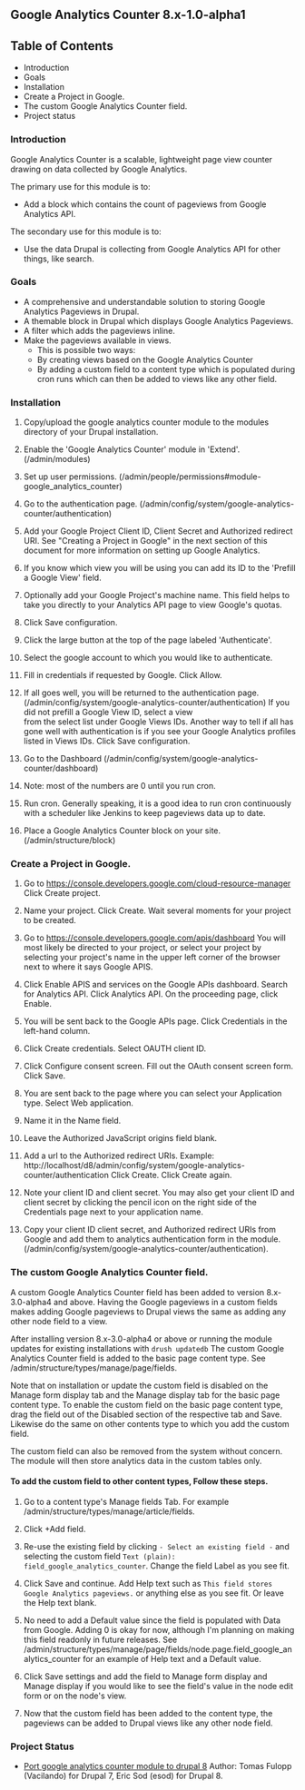 Google Analytics Counter 8.x-1.0-alpha1
---------------------------------------

Table of Contents
-----------------

* Introduction
* Goals
* Installation
* Create a Project in Google.
* The custom Google Analytics Counter field.
* Project status

### Introduction

Google Analytics Counter is a scalable, lightweight page view counter drawing
on data collected by Google Analytics.

The primary use for this module is to:

- Add a block which contains the count of pageviews from Google Analytics API.

The secondary use for this module is to:

- Use the data Drupal is collecting from Google Analytics API for other things, like search.

### Goals

- A comprehensive and understandable solution to storing Google Analytics Pageviews in Drupal.
- A themable block in Drupal which displays Google Analytics Pageviews.
- A filter which adds the pageviews inline.
- Make the pageviews available in views.
  - This is possible two ways:
  - By creating views based on the Google Analytics Counter
  - By adding a custom field to a content type which is populated during cron runs
    which can then be added to views like any other field.

### Installation

1. Copy/upload the google analytics counter module to the modules directory of
   your Drupal installation.

2. Enable the 'Google Analytics Counter' module in 'Extend'.
   (/admin/modules)

3. Set up user permissions. (/admin/people/permissions#module-google_analytics_counter)

4. Go to the authentication page. (/admin/config/system/google-analytics-counter/authentication)

5. Add your Google Project Client ID, Client Secret and Authorized redirect URI. 
   See "Creating a Project in Google" in the next section of this document 
   for more information on setting up Google Analytics.

6. If you know which view you will be using you can add its ID to the
   'Prefill a Google View' field.

7. Optionally add your Google Project's machine name. This field helps to take 
   you directly to your Analytics API page to view Google's quotas.

8. Click Save configuration.

9. Click the large button at the top of the page labeled 'Authenticate'.

10. Select the google account to which you would like to authenticate.

11. Fill in credentials if requested by Google.
    Click Allow.

12. If all goes well, you will be returned to the authentication page. 
    (/admin/config/system/google-analytics-counter/authentication)
    If you did not prefill a Google View ID, select a view  
    from the select list under Google Views IDs. Another way to tell
    if all has gone well with authentication is if you see your Google Analytics
    profiles listed in Views IDs.
    Click Save configuration.

13. Go to the Dashboard (/admin/config/system/google-analytics-counter/dashboard)

14. Note: most of the numbers are 0 until you run cron.

15. Run cron. Generally speaking, it is a good idea to run cron continuously
    with a scheduler like Jenkins to keep pageviews data up to date.

16. Place a Google Analytics Counter block on your site.
    (/admin/structure/block)

### Create a Project in Google.

1. Go to https://console.developers.google.com/cloud-resource-manager
   Click Create project.

2. Name your project.
   Click Create. Wait several moments for your project to be created.

3. Go to https://console.developers.google.com/apis/dashboard
   You will most likely be directed to your project, or select your project by
   selecting your project's name in the upper left corner of the browser next to
   where it says Google APIS.

4. Click Enable APIS and services on the Google APIs dashboard.
   Search for Analytics API.
   Click Analytics API.
   On the proceeding page, click Enable.

5. You will be sent back to the Google APIs page. Click Credentials in the 
   left-hand column.

6. Click Create credentials. Select OAUTH client ID.

7. Click Configure consent screen.
   Fill out the OAuth consent screen form.
   Click Save.

8. You are sent back to the page where you can select your Application type.
   Select Web application.

9. Name it in the Name field.

10. Leave the Authorized JavaScript origins field blank.

11. Add a url to the Authorized redirect URIs.
    Example: http://localhost/d8/admin/config/system/google-analytics-counter/authentication
    Click Create.
    Click Create again.

12. Note your client ID and client secret.
    You may also get your client ID and client secret by clicking the pencil icon
    on the right side of the Credentials page next to your application name.

13. Copy your client ID client secret, and Authorized redirect URIs from Google
     and add them to analytics authentication form in the module.
     (/admin/config/system/google-analytics-counter/authentication).

### The custom Google Analytics Counter field.

A custom Google Analytics Counter field has been added to version 8.x-3.0-alpha4
and above. Having the Google pageviews in a custom fields makes adding Google
pageviews to Drupal views the same as adding any other node field to a view.

After installing version 8.x-3.0-alpha4 or above or running the module updates
for existing installations with `drush updatedb` The custom Google Analytics
Counter field is added to the basic page content type.
See /admin/structure/types/manage/page/fields. 

Note that on installation or update the custom field is disabled on the Manage
form display tab and the Manage display tab for the basic page content type.
To enable the custom field on the basic page content type, drag the field out of
the Disabled section of the respective tab and Save. Likewise do the same on
other contents type to which you add the custom field.

The custom field can also be removed from the system without concern. The module
will then store analytics data in the custom tables only.

#### To add the custom field to other content types, Follow these steps.

1. Go to a content type's Manage fields Tab.
   For example /admin/structure/types/manage/article/fields.

2. Click +Add field.

3. Re-use the existing field by clicking `- Select an existing field -` and
   selecting the custom field `Text (plain): field_google_analytics_counter`.
   Change the field Label as you see fit.

4. Click Save and continue.
   Add Help text such as `This field stores Google Analytics pageviews.`
   or anything else as you see fit. Or leave the Help text blank.

5. No need to add a Default value since the field is populated with Data from Google.
   Adding 0 is okay for now, although I'm planning on making this field readonly
   in future releases. See /admin/structure/types/manage/page/fields/node.page.field_google_analytics_counter
   for an example of Help text and a Default value.

6. Click Save settings and add the field to Manage form display and Manage display
   if you would like to see the field's value in the node edit form or on the
   node's view.

7. Now that the custom field has been added to the content type, the pageviews
   can be added to Drupal views like any other node field.

### Project Status

- [Port google analytics counter module to drupal 8](https://www.drupal.org/project/google_analytics_counter/issues/2695915)
Author: Tomas Fulopp (Vacilando) for Drupal 7, Eric Sod (esod) for Drupal 8.

